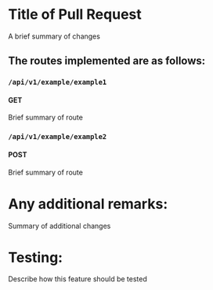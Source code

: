 # Title of Pull Request
A brief summary of changes


## The routes implemented are as follows:
### `/api/v1/example/example1`
#### GET
Brief summary of route 

### `/api/v1/example/example2`
#### POST
Brief summary of route 

# Any additional remarks:
Summary of additional changes

# Testing:
Describe how this feature should be tested
